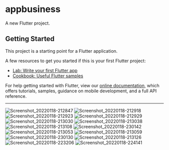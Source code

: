 # appbusiness

A new Flutter project.

## Getting Started

This project is a starting point for a Flutter application.

A few resources to get you started if this is your first Flutter project:

- [Lab: Write your first Flutter app](https://flutter.dev/docs/get-started/codelab)
- [Cookbook: Useful Flutter samples](https://flutter.dev/docs/cookbook)

For help getting started with Flutter, view our
[online documentation](https://flutter.dev/docs), which offers tutorials,
samples, guidance on mobile development, and a full API reference.

******************************************************************************
![Screenshot_20220118-212847](https://user-images.githubusercontent.com/60444937/150028960-6e0a6b09-5c5f-43f7-a690-a971518f78f4.jpg)
![Screenshot_20220118-212918](https://user-images.githubusercontent.com/60444937/150028993-0d1d02ed-e506-4546-81e7-0945ab818842.jpg)
![Screenshot_20220118-212923](https://user-images.githubusercontent.com/60444937/150029205-f813602a-8bdc-47cd-bea2-8c440cb5e7a8.jpg)
![Screenshot_20220118-212929](https://user-images.githubusercontent.com/60444937/150029656-662b49fb-d7bb-46af-9264-89fbb0ebfde5.jpg)
![Screenshot_20220118-213030](https://user-images.githubusercontent.com/60444937/150029680-fc3680af-facb-4b27-81b8-0c5576fbe6cd.jpg)
![Screenshot_20220118-213038](https://user-images.githubusercontent.com/60444937/150029764-170d1e80-debc-4da2-a271-61ee0ae010a3.jpg)
![Screenshot_20220118-213108](https://user-images.githubusercontent.com/60444937/150030047-97b2f15e-ba50-4f79-9188-023acb56bd03.jpg)
![Screenshot_20220118-230142](https://user-images.githubusercontent.com/60444937/150030504-e54fd362-c675-43f0-9a2b-44f0d782c8fa.jpg)
![Screenshot_20220118-213053](https://user-images.githubusercontent.com/60444937/150029830-ebb15c91-ff7a-4e12-84a2-6d7af949efcf.jpg)
![Screenshot_20220118-213059](https://user-images.githubusercontent.com/60444937/150029899-05799c96-503b-4dfe-a1bb-b2d177614bc1.jpg)
![Screenshot_20220118-230130](https://user-images.githubusercontent.com/60444937/150030354-0def6f1b-81df-46bc-90d6-5f3d8d4dcce1.jpg)
![Screenshot_20220118-213126](https://user-images.githubusercontent.com/60444937/150030182-078f5c29-92d6-448e-b0ee-18f2e9e3c63a.jpg)
![Screenshot_20220118-223206](https://user-images.githubusercontent.com/60444937/150030239-b563f7b2-ecdb-4ec3-836b-e767d97961ff.jpg)
![Screenshot_20220118-224141](https://user-images.githubusercontent.com/60444937/150030304-5047571a-554a-459e-8dd8-cbd5b51a69c5.jpg)


